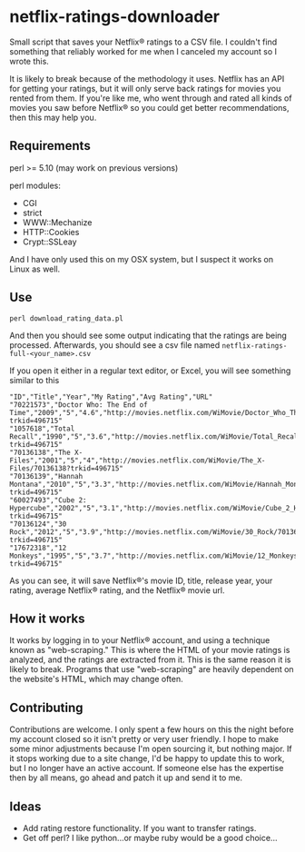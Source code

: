 netflix-ratings-downloader
==========================

Small script that saves your Netflix® ratings to a CSV file. I couldn't find something that reliably worked for me when I canceled my account so I wrote this.

It is likely to break because of the methodology it uses. Netflix has an API for getting your ratings, but it will only serve back ratings for movies you rented from them. If you're like me, who went through and rated all kinds of movies you saw before Netflix® so you could get better recommendations, then this may help you.

Requirements
------------
perl >= 5.10 (may work on previous versions)

perl modules:
* CGI
* strict
* WWW::Mechanize
* HTTP::Cookies
* Crypt::SSLeay

And I have only used this on my OSX system, but I suspect it works on Linux as well.

Use
---

```
perl download_rating_data.pl
```
And then you should see some output indicating that the ratings are being processed. Afterwards, you should see a csv file named `netflix-ratings-full-<your_name>.csv`

If you open it either in a regular text editor, or Excel, you will see something similar to this

```
"ID","Title","Year","My Rating","Avg Rating","URL"
"70221573","Doctor Who: The End of Time","2009","5","4.6","http://movies.netflix.com/WiMovie/Doctor_Who_The_End_of_Time/70221573?trkid=496715"
"1057618","Total Recall","1990","5","3.6","http://movies.netflix.com/WiMovie/Total_Recall/1057618?trkid=496715"
"70136138","The X-Files","2001","5","4","http://movies.netflix.com/WiMovie/The_X-Files/70136138?trkid=496715"
"70136139","Hannah Montana","2010","5","3.3","http://movies.netflix.com/WiMovie/Hannah_Montana/70136139?trkid=496715"
"60027493","Cube 2: Hypercube","2002","5","3.1","http://movies.netflix.com/WiMovie/Cube_2_Hypercube/60027493?trkid=496715"
"70136124","30 Rock","2012","5","3.9","http://movies.netflix.com/WiMovie/30_Rock/70136124?trkid=496715"
"17672318","12 Monkeys","1995","5","3.7","http://movies.netflix.com/WiMovie/12_Monkeys/17672318?trkid=496715"
```

As you can see, it will save Netflix®'s movie ID, title, release year, your rating, average Netflix® rating, and the Netflix® movie url.

How it works
------------
It works by logging in to your Netflix® account, and using a technique known as "web-scraping." This is where the HTML of your movie ratings is analyzed, and the ratings are extracted from it. This is the same reason it is likely to break. Programs that use "web-scraping" are heavily dependent on the website's HTML, which may change often.

Contributing
------------
Contributions are welcome. I only spent a few hours on this the night before my account closed so it isn't pretty or very user friendly. I hope to make some minor adjustments because I'm open sourcing it, but nothing major. If it stops working due to a site change, I'd be happy to update this to work, but I no longer have an active account. If someone else has the expertise then by all means, go ahead and patch it up and send it to me.

Ideas
-----
* Add rating restore functionality. If you want to transfer ratings.
* Get off perl? I like python...or maybe ruby would be a good choice...
